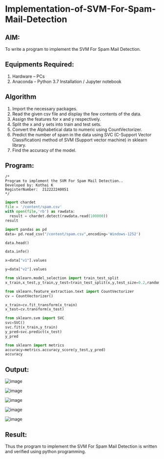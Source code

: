 # Implementation-of-SVM-For-Spam-Mail-Detection

## AIM:
To write a program to implement the SVM For Spam Mail Detection.

## Equipments Required:
1. Hardware – PCs
2. Anaconda – Python 3.7 Installation / Jupyter notebook

## Algorithm
1. Import the necessary packages.
2. Read the given csv file and display the few contents of the data.
3. Assign the features for x and y respectively.
4. Split the x and y sets into train and test sets.
5. Convert the Alphabetical data to numeric using CountVectorizer.
6. Predict the number of spam in the data using SVC (C-Support Vector Classification) method of SVM (Support vector machine) in sklearn library.
7. Find the accuracy of the model.

## Program:
```
/*
Program to implement the SVM For Spam Mail Detection..
Developed by: Kothai K
RegisterNumber:  212222240051
*/
```
```python
import chardet
file = '/content/spam.csv'
with open(file,'rb') as rawdata:
  result = chardet.detect(rawdata.read(100000))
result
```
```python
import pandas as pd
data= pd.read_csv("/content/spam.csv",encoding='Windows-1252')
```
```python
data.head()
```
```python
data.info()
```
```python
x=data["v1"].values
```
```python
y=data["v2"].values
```
```python
from sklearn.model_selection import train_test_split
x_train,x_test,y_train,y_test=train_test_split(x,y,test_size=0.2,random_state=0)
```
```python
from sklearn.feature_extraction.text import CountVectorizer
cv = CountVectorizer()
```
```python
x_train=cv.fit_transform(x_train)
x_test=cv.transform(x_test)
```
```python
from sklearn.svm import SVC
svc=SVC()
svc.fit(x_train,y_train)
y_pred=svc.predict(x_test)
y_pred
```
```python
from sklearn import metrics
accuracy=metrics.accuracy_score(y_test,y_pred)
accuracy
```
## Output:
![image](https://github.com/KothaiKumar/Implementation-of-SVM-For-Spam-Mail-Detection/assets/121215739/9957f67e-d5dd-4ab6-8696-9fe2ce24fe76)

![image](https://github.com/KothaiKumar/Implementation-of-SVM-For-Spam-Mail-Detection/assets/121215739/9b39773b-5160-4652-ad5b-2cc6181c3b68)

![image](https://github.com/KothaiKumar/Implementation-of-SVM-For-Spam-Mail-Detection/assets/121215739/914644f3-7348-44ac-8d01-3fb03ca3eb34)

![image](https://github.com/KothaiKumar/Implementation-of-SVM-For-Spam-Mail-Detection/assets/121215739/68e3f480-70d2-4d92-abb4-69f45fd2e8b0)

![image](https://github.com/KothaiKumar/Implementation-of-SVM-For-Spam-Mail-Detection/assets/121215739/bf0c77e5-f0f5-48dc-990e-2ac5f6e6d4a8)

## Result:
Thus the program to implement the SVM For Spam Mail Detection is written and verified using python programming.

